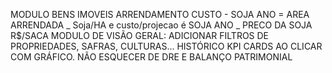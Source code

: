 MODULO BENS IMOVEIS ARRENDAMENTO CUSTO - SOJA ANO = AREA ARRENDADA _ Soja/HA e custo/projecao é SOJA ANO _ PRECO DA SOJA R$/SACA
MODULO DE VISÃO GERAL: ADICIONAR FILTROS DE PROPRIEDADES, SAFRAS, CULTURAS... HISTÓRICO KPI CARDS AO CLICAR COM GRÁFICO.
NÃO ESQUECER DE DRE E BALANÇO PATRIMONIAL
